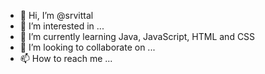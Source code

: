 - 👋 Hi, I’m @srvittal
- 👀 I’m interested in ...
- 🌱 I’m currently learning Java, JavaScript, HTML and CSS
- 💞️ I’m looking to collaborate on ...
- 📫 How to reach me ...

<!---
srvittal/srvittal is a ✨ special ✨ repository because its `README.md` (this file) appears on your GitHub profile.
You can click the Preview link to take a look at your changes.
--->
